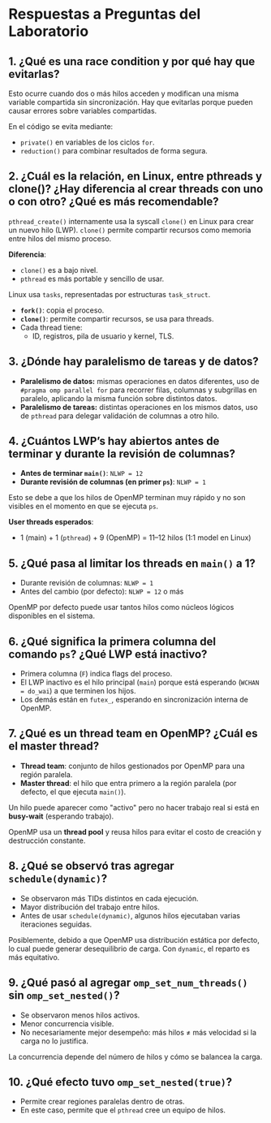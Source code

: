 # Respuestas a Preguntas del Laboratorio

## 1. ¿Qué es una race condition y por qué hay que evitarlas?

Esto ocurre cuando dos o más hilos acceden y modifican una misma variable compartida sin sincronización. Hay que evitarlas porque pueden causar errores sobre variables compartidas.

En el código se evita mediante:

- `private()` en variables de los ciclos `for`.
- `reduction()` para combinar resultados de forma segura.

## 2.  ¿Cuál es la relación, en Linux, entre pthreads y clone()? ¿Hay diferencia al crear threads con uno o con otro? ¿Qué es más recomendable?

`pthread_create()` internamente usa la syscall `clone()` en Linux para crear un nuevo hilo (LWP). `clone()` permite compartir recursos como memoria entre hilos del mismo proceso.

**Diferencia**:

- `clone()` es a bajo nivel.
- `pthread` es más portable y sencillo de usar.

Linux usa `tasks`, representadas por estructuras `task_struct`.

- **`fork()`**: copia el proceso.
- **`clone()`**: permite compartir recursos, se usa para threads.
- Cada thread tiene:
  - ID, registros, pila de usuario y kernel, TLS.

## 3. ¿Dónde hay paralelismo de tareas y de datos?

- **Paralelismo de datos:** mismas operaciones en datos diferentes, uso de `#pragma omp parallel for` para recorrer filas, columnas y subgrillas en paralelo, aplicando la misma función sobre distintos datos.
- **Paralelismo de tareas:** distintas operaciones en los mismos datos, uso de `pthread` para delegar validación de columnas a otro hilo.

## 4. ¿Cuántos LWP’s hay abiertos antes de terminar y durante la revisión de columnas?

- **Antes de terminar `main()`**: `NLWP = 12`  
- **Durante revisión de columnas (en primer `ps`)**: `NLWP = 1`

Esto se debe a que los hilos de OpenMP terminan muy rápido y no son visibles en el momento en que se ejecuta `ps`.

**User threads esperados**:

- 1 (main) + 1 (`pthread`) + 9 (OpenMP) = 11–12 hilos (1:1 model en Linux)

## 5. ¿Qué pasa al limitar los threads en `main()` a 1?

- Durante revisión de columnas: `NLWP = 1`
- Antes del cambio (por defecto): `NLWP = 12` o más

OpenMP por defecto puede usar tantos hilos como núcleos lógicos disponibles en el sistema.

## 6. ¿Qué significa la primera columna del comando `ps`? ¿Qué LWP está inactivo?

- Primera columna (`F`) indica flags del proceso.
- El LWP inactivo es el hilo principal (`main`) porque está esperando (`WCHAN = do_wai`) a que terminen los hijos.
- Los demás están en `futex_`, esperando en sincronización interna de OpenMP.

## 7. ¿Qué es un thread team en OpenMP? ¿Cuál es el master thread?

- **Thread team**: conjunto de hilos gestionados por OpenMP para una región paralela.
- **Master thread**: el hilo que entra primero a la región paralela (por defecto, el que ejecuta `main()`).

Un hilo puede aparecer como "activo" pero no hacer trabajo real si está en **busy-wait** (esperando trabajo).

OpenMP usa un **thread pool** y reusa hilos para evitar el costo de creación y destrucción constante.

## 8. ¿Qué se observó tras agregar `schedule(dynamic)`?

- Se observaron más TIDs distintos en cada ejecución.
- Mayor distribución del trabajo entre hilos.
- Antes de usar `schedule(dynamic)`, algunos hilos ejecutaban varias iteraciones seguidas.

Posiblemente, debido a que OpenMP usa distribución estática por defecto, lo cual puede generar desequilibrio de carga. Con `dynamic`, el reparto es más equitativo.

## 9. ¿Qué pasó al agregar `omp_set_num_threads()` sin `omp_set_nested()`?

- Se observaron menos hilos activos.
- Menor concurrencia visible.
- No necesariamente mejor desempeño: más hilos ≠ más velocidad si la carga no lo justifica.

La concurrencia depende del número de hilos y cómo se balancea la carga.

## 10. ¿Qué efecto tuvo `omp_set_nested(true)`?

- Permite crear regiones paralelas dentro de otras.
- En este caso, permite que el `pthread` cree un equipo de hilos.
